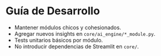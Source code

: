 # Guía de Desarrollo

- Mantener módulos chicos y cohesionados.
- Agregar nuevos insights en `core/ai_engine/*_module.py`.
- Tests unitarios básicos por módulo.
- No introducir dependencias de Streamlit en `core/`.
